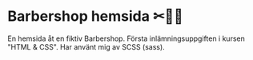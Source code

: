 # Barbershop hemsida ✂💇‍♀️

En hemsida åt en fiktiv Barbershop.
Första inlämningsuppgiften i kursen "HTML & CSS". Har använt mig av SCSS (sass).
